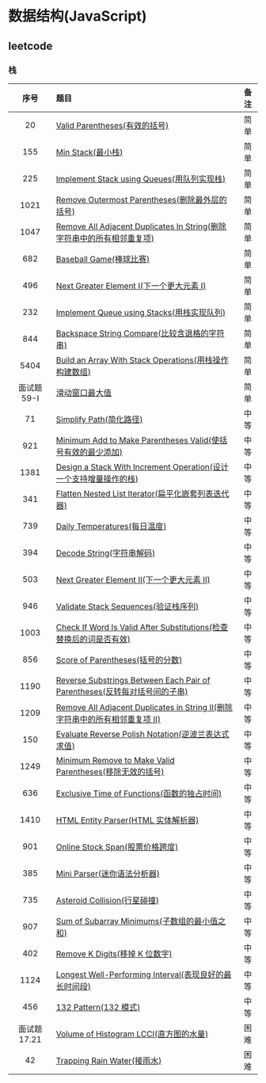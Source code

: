 # 数据结构(JavaScript)

## leetcode

### 栈

| 序号 | 题目 | 备注 |
| :-: | :-- | :-: |
| 20 | [Valid Parentheses(有效的括号)](./Stack/20/README.md) | 简单 |
| 155 | [Min Stack(最小栈)](./Stack/155/README.md) | 简单 |
| 225 | [Implement Stack using Queues(用队列实现栈)](./Stack/225/README.md) | 简单 |
| 1021 | [Remove Outermost Parentheses(删除最外层的括号)](./Stack/1021/README.md) | 简单 |
| 1047 | [Remove All Adjacent Duplicates In String(删除字符串中的所有相邻重复项)](./Stack/1047/README.md) | 简单 |
| 682 | [Baseball Game(棒球比赛)](./Stack/682/README.md) | 简单 |
| 496 | [Next Greater Element I(下一个更大元素 I)](./Stack/496/README.md) | 简单 |
| 232 | [Implement Queue using Stacks(用栈实现队列)](./Stack/232/README.md) | 简单 |
| 844 | [Backspace String Compare(比较含退格的字符串)](./Stack/844/README.md) | 简单 |
| 5404 | [Build an Array With Stack Operations(用栈操作构建数组)](./Stack/5404/README.md) | 简单 |
| 面试题 59-I | [滑动窗口最大值](./Stack/59-I/README.md) | 简单 |
| 71 | [Simplify Path(简化路径)](./Stack/71/README.md) | 中等 |
| 921 | [Minimum Add to Make Parentheses Valid(使括号有效的最少添加)](./Stack/921/README.md) | 中等 |
| 1381 | [Design a Stack With Increment Operation(设计一个支持增量操作的栈)](./Stack/1381/README.md) | 中等 |
| 341 | [Flatten Nested List Iterator(扁平化嵌套列表迭代器)](./Stack/341/README.md) | 中等 |
| 739 | [Daily Temperatures(每日温度)](./Stack/739/README.md) | 中等 |
| 394 | [Decode String(字符串解码)](./Stack/394/README.md) | 中等 |
| 503 | [Next Greater Element II(下一个更大元素 II)](./Stack/503/README.md) | 中等 |
| 946 | [Validate Stack Sequences(验证栈序列)](./Stack/946/README.md) | 中等 |
| 1003 | [Check If Word Is Valid After Substitutions(检查替换后的词是否有效)](./Stack/1003/README.md) | 中等 |
| 856 | [Score of Parentheses(括号的分数)](./Stack/856/README.md) | 中等 |
| 1190 | [Reverse Substrings Between Each Pair of Parentheses(反转每对括号间的子串)](./Stack/1190/README.md) | 中等 |
| 1209 | [Remove All Adjacent Duplicates in String II(删除字符串中的所有相邻重复项 II)](./Stack/1209/README.md) | 中等 |
| 150 | [Evaluate Reverse Polish Notation(逆波兰表达式求值)](./Stack/150/README.md) | 中等 |
| 1249 | [Minimum Remove to Make Valid Parentheses(移除无效的括号)](./Stack/1249/README.md) | 中等 |
| 636 | [Exclusive Time of Functions(函数的独占时间)](./Stack/636/README.md) | 中等 |
| 1410 | [HTML Entity Parser(HTML 实体解析器)](./Stack/1410/README.md) | 中等 |
| 901 | [Online Stock Span(股票价格跨度)](./Stack/901/README.md) | 中等 |
| 385 | [Mini Parser(迷你语法分析器)](./Stack/385/README.md) | 中等 |
| 735 | [Asteroid Collision(行星碰撞)](./Stack/735/README.md) | 中等 |
| 907 | [Sum of Subarray Minimums(子数组的最小值之和)](./Stack/907/README.md) | 中等 |
| 402 | [Remove K Digits(移掉 K 位数字)](./Stack/402/README.md) | 中等 |
| 1124 | [Longest Well-Performing Interval(表现良好的最长时间段)](./Stack/1124/README.md) | 中等 |
| 456 | [132 Pattern(132 模式)](./Stack/456/README.md) | 中等 |
| 面试题 17.21 | [Volume of Histogram LCCI(直方图的水量)](./Stack/17.21/README.md) | 困难 |
| 42 | [ Trapping Rain Water(接雨水)](./Stack/42/README.md) | 困难 |
